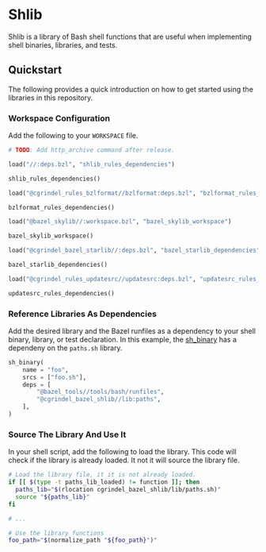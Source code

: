 # Shlib 

Shlib is a library of Bash shell functions that are useful when implementing shell binaries, libraries, and tests.


## Quickstart

The following provides a quick introduction on how to get started using the libraries in this
repository.

###  Workspace Configuration

Add the following to your `WORKSPACE` file.

```python
# TODO: Add http_archive command after release.

load("//:deps.bzl", "shlib_rules_dependencies")

shlib_rules_dependencies()

load("@cgrindel_rules_bzlformat//bzlformat:deps.bzl", "bzlformat_rules_dependencies")

bzlformat_rules_dependencies()

load("@bazel_skylib//:workspace.bzl", "bazel_skylib_workspace")

bazel_skylib_workspace()

load("@cgrindel_bazel_starlib//:deps.bzl", "bazel_starlib_dependencies")

bazel_starlib_dependencies()

load("@cgrindel_rules_updatesrc//updatesrc:deps.bzl", "updatesrc_rules_dependencies")

updatesrc_rules_dependencies()
```

### Reference Libraries As Dependencies

Add the desired library and the Bazel runfiles as a dependency to your shell binary, library, or
test declaration. In this example, the
[sh_binary](https://docs.bazel.build/versions/main/be/shell.html#sh_binary) has a dependeny on the
`paths.sh` library.

```python
sh_binary(
    name = "foo",
    srcs = ["foo.sh"],
    deps = [
        "@bazel_tools//tools/bash/runfiles",
        "@cgrindel_bazel_shlib//lib:paths",
    ],
)
```

### Source The Library And Use It

In your shell script, add the following to load the library. This code will check if the library is
already loaded. It not it will source the library file.

```sh
# Load the library file, it it is not already loaded.
if [[ $(type -t paths_lib_loaded) != function ]]; then
  paths_lib="$(rlocation cgrindel_bazel_shlib/lib/paths.sh)"
  source "${paths_lib}"
fi

# ...

# Use the library functions
foo_path="$(normalize_path "${foo_path}")"
```
